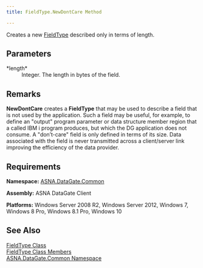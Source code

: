 ```yaml
---
title: FieldType.NewDontCare Method

---
```


Creates a new [FieldType](field-type-class.html) described only in terms of length.

## Parameters

<dl>
        <dt>
 *length* 
        </dt>
        <dd>Integer.  The length in bytes of the field.</dd>
</dl>

## Remarks

**NewDontCare** creates a **FieldType** that may be used to describe a field that is not used by the application. Such a field may be useful, for example, to define an "output" program parameter or data structure member region that a called IBM i program produces, but which the DG application does not consume. A "don’t-care" field is only defined in terms of its size. Data associated with the field is never transmitted across a client/server link improving the efficiency of the data provider.
## Requirements

**Namespace:** [ASNA.DataGate.Common](datagate-common-namespace.html)

<span> **Assembly:** ASNA DataGate Client</span> 

**Platforms:** Windows Server 2008 R2, Windows Server 2012, Windows 7, Windows 8 Pro, Windows 8.1 Pro, Windows 10
## See Also


[FieldType Class](field-type-class.html)
      <br />
[FieldType Class Members](field-type-members.html)
      <br />
[ASNA.DataGate.Common Namespace](datagate-common-namespace.html)

